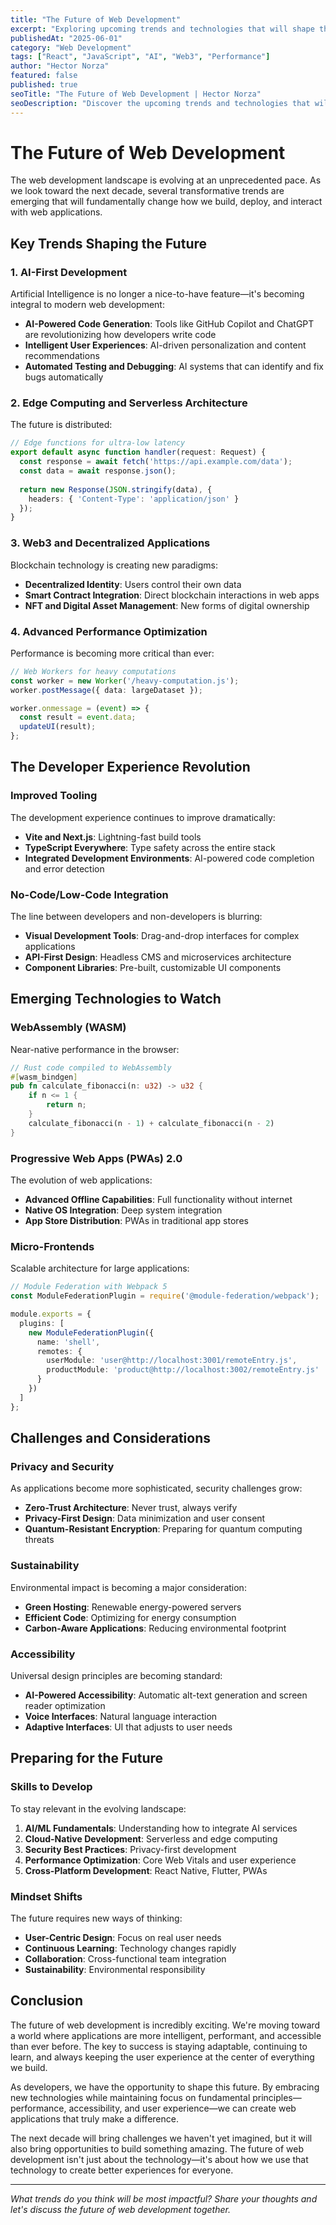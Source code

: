 ```yaml
---
title: "The Future of Web Development"
excerpt: "Exploring upcoming trends and technologies that will shape the web development landscape in the next decade."
publishedAt: "2025-06-01"
category: "Web Development"
tags: ["React", "JavaScript", "AI", "Web3", "Performance"]
author: "Hector Norza"
featured: false
published: true
seoTitle: "The Future of Web Development | Hector Norza"
seoDescription: "Discover the upcoming trends and technologies that will shape web development in the next decade, from AI integration to Web3 and beyond."
---
```


# The Future of Web Development

The web development landscape is evolving at an unprecedented pace. As we look toward the next decade, several transformative trends are emerging that will fundamentally change how we build, deploy, and interact with web applications.

## Key Trends Shaping the Future

### 1. AI-First Development

Artificial Intelligence is no longer a nice-to-have feature—it's becoming integral to modern web development:

- **AI-Powered Code Generation**: Tools like GitHub Copilot and ChatGPT are revolutionizing how developers write code
- **Intelligent User Experiences**: AI-driven personalization and content recommendations
- **Automated Testing and Debugging**: AI systems that can identify and fix bugs automatically

### 2. Edge Computing and Serverless Architecture

The future is distributed:

```typescript
// Edge functions for ultra-low latency
export default async function handler(request: Request) {
  const response = await fetch('https://api.example.com/data');
  const data = await response.json();
  
  return new Response(JSON.stringify(data), {
    headers: { 'Content-Type': 'application/json' }
  });
}
```

### 3. Web3 and Decentralized Applications

Blockchain technology is creating new paradigms:

- **Decentralized Identity**: Users control their own data
- **Smart Contract Integration**: Direct blockchain interactions in web apps
- **NFT and Digital Asset Management**: New forms of digital ownership

### 4. Advanced Performance Optimization

Performance is becoming more critical than ever:

```typescript
// Web Workers for heavy computations
const worker = new Worker('/heavy-computation.js');
worker.postMessage({ data: largeDataset });

worker.onmessage = (event) => {
  const result = event.data;
  updateUI(result);
};
```

## The Developer Experience Revolution

### Improved Tooling

The development experience continues to improve dramatically:

- **Vite and Next.js**: Lightning-fast build tools
- **TypeScript Everywhere**: Type safety across the entire stack
- **Integrated Development Environments**: AI-powered code completion and error detection

### No-Code/Low-Code Integration

The line between developers and non-developers is blurring:

- **Visual Development Tools**: Drag-and-drop interfaces for complex applications
- **API-First Design**: Headless CMS and microservices architecture
- **Component Libraries**: Pre-built, customizable UI components

## Emerging Technologies to Watch

### WebAssembly (WASM)

Near-native performance in the browser:

```rust
// Rust code compiled to WebAssembly
#[wasm_bindgen]
pub fn calculate_fibonacci(n: u32) -> u32 {
    if n <= 1 {
        return n;
    }
    calculate_fibonacci(n - 1) + calculate_fibonacci(n - 2)
}
```

### Progressive Web Apps (PWAs) 2.0

The evolution of web applications:

- **Advanced Offline Capabilities**: Full functionality without internet
- **Native OS Integration**: Deep system integration
- **App Store Distribution**: PWAs in traditional app stores

### Micro-Frontends

Scalable architecture for large applications:

```typescript
// Module Federation with Webpack 5
const ModuleFederationPlugin = require('@module-federation/webpack');

module.exports = {
  plugins: [
    new ModuleFederationPlugin({
      name: 'shell',
      remotes: {
        userModule: 'user@http://localhost:3001/remoteEntry.js',
        productModule: 'product@http://localhost:3002/remoteEntry.js'
      }
    })
  ]
};
```

## Challenges and Considerations

### Privacy and Security

As applications become more sophisticated, security challenges grow:

- **Zero-Trust Architecture**: Never trust, always verify
- **Privacy-First Design**: Data minimization and user consent
- **Quantum-Resistant Encryption**: Preparing for quantum computing threats

### Sustainability

Environmental impact is becoming a major consideration:

- **Green Hosting**: Renewable energy-powered servers
- **Efficient Code**: Optimizing for energy consumption
- **Carbon-Aware Applications**: Reducing environmental footprint

### Accessibility

Universal design principles are becoming standard:

- **AI-Powered Accessibility**: Automatic alt-text generation and screen reader optimization
- **Voice Interfaces**: Natural language interaction
- **Adaptive Interfaces**: UI that adjusts to user needs

## Preparing for the Future

### Skills to Develop

To stay relevant in the evolving landscape:

1. **AI/ML Fundamentals**: Understanding how to integrate AI services
2. **Cloud-Native Development**: Serverless and edge computing
3. **Security Best Practices**: Privacy-first development
4. **Performance Optimization**: Core Web Vitals and user experience
5. **Cross-Platform Development**: React Native, Flutter, PWAs

### Mindset Shifts

The future requires new ways of thinking:

- **User-Centric Design**: Focus on real user needs
- **Continuous Learning**: Technology changes rapidly
- **Collaboration**: Cross-functional team integration
- **Sustainability**: Environmental responsibility

## Conclusion

The future of web development is incredibly exciting. We're moving toward a world where applications are more intelligent, performant, and accessible than ever before. The key to success is staying adaptable, continuing to learn, and always keeping the user experience at the center of everything we build.

As developers, we have the opportunity to shape this future. By embracing new technologies while maintaining focus on fundamental principles—performance, accessibility, and user experience—we can create web applications that truly make a difference.

The next decade will bring challenges we haven't yet imagined, but it will also bring opportunities to build something amazing. The future of web development isn't just about the technology—it's about how we use that technology to create better experiences for everyone.

---

*What trends do you think will be most impactful? Share your thoughts and let's discuss the future of web development together.*
